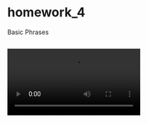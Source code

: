 # homework_4

Basic Phrases

## 
![1](https://user-images.githubusercontent.com/56299741/142773214-088c24b4-0471-4184-a0ea-7fc152b1ce3b.mp4)

